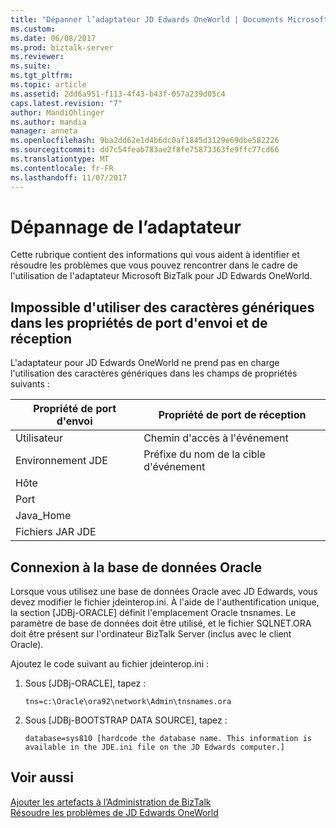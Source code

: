 ```yaml
---
title: "Dépanner l’adaptateur JD Edwards OneWorld | Documents Microsoft"
ms.custom: 
ms.date: 06/08/2017
ms.prod: biztalk-server
ms.reviewer: 
ms.suite: 
ms.tgt_pltfrm: 
ms.topic: article
ms.assetid: 2dd6a951-f113-4f43-b43f-057a239d05c4
caps.latest.revision: "7"
author: MandiOhlinger
ms.author: mandia
manager: anneta
ms.openlocfilehash: 9ba2dd62e1d4b6dc0af1845d3129e69dbe582226
ms.sourcegitcommit: dd7c54feab783ae2f8fe75873363fe9ffc77cd66
ms.translationtype: MT
ms.contentlocale: fr-FR
ms.lasthandoff: 11/07/2017
---
```

# <a name="troubleshooting-the-adapter"></a>Dépannage de l’adaptateur
Cette rubrique contient des informations qui vous aident à identifier et résoudre les problèmes que vous pouvez rencontrer dans le cadre de l'utilisation de l'adaptateur Microsoft BizTalk pour JD Edwards OneWorld.  
  
## <a name="cannot-use-wildcards-in-send-and-receive-port-properties"></a>Impossible d'utiliser des caractères génériques dans les propriétés de port d'envoi et de réception  
 L'adaptateur pour JD Edwards OneWorld ne prend pas en charge l'utilisation des caractères génériques dans les champs de propriétés suivants :  
  
|Propriété de port d'envoi|Propriété de port de réception|  
|------------------------|---------------------------|  
|Utilisateur|Chemin d'accès à l'événement|  
|Environnement JDE|Préfixe du nom de la cible d'événement|  
|Hôte||  
|Port||  
|Java_Home||  
|Fichiers JAR JDE||  
  
## <a name="connecting-to-oracle-database"></a>Connexion à la base de données Oracle  
 Lorsque vous utilisez une base de données Oracle avec JD Edwards, vous devez modifier le fichier jdeinterop.ini. À l'aide de l'authentification unique, la section [JDBj-ORACLE] définit l'emplacement Oracle tnsnames. Le paramètre de base de données doit être utilisé, et le fichier SQLNET.ORA doit être présent sur l'ordinateur BizTalk Server (inclus avec le client Oracle).  
  
 Ajoutez le code suivant au fichier jdeinterop.ini :  
  
1.  Sous [JDBj-ORACLE], tapez :  
  
    ```  
    tns=c:\Oracle\ora92\network\Admin\tnsnames.ora  
    ```  
  
2.  Sous [JDBj-BOOTSTRAP DATA SOURCE], tapez :  
  
    ```  
    database=sys810 [hardcode the database name. This information is available in the JDE.ini file on the JD Edwards computer.]  
    ```  
  
## <a name="see-also"></a>Voir aussi  
 [Ajouter les artefacts à l’Administration de BizTalk](../core/adding-biztalk-adapter-for-jd-edwards-oneworld.md)     
 [Résoudre les problèmes de JD Edwards OneWorld](../core/troubleshooting-jd-edwards-oneworld.md)